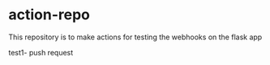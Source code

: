 # action-repo

This repository is to make actions for testing the webhooks on the flask app

test1- push request


